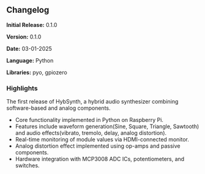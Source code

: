 ## Changelog

**Initial Release:** 0.1.0

**Version:** 0.1.0

**Date:** 03-01-2025

**Language:** Python

**Libraries:** pyo, gpiozero

### Highlights

The first release of HybSynth, a hybrid audio synthesizer combining software-based and analog components.

* Core functionality implemented in Python on Raspberry Pi.
* Features include waveform generation(Sine, Square, Triangle, Sawtooth) and audio effects(vibrato, tremolo, delay, analog distortion).
* Real-time monitoring of module values via HDMI-connected monitor.
* Analog distortion effect implemented using op-amps and passive components.
* Hardware integration with MCP3008 ADC ICs, potentiometers, and switches.